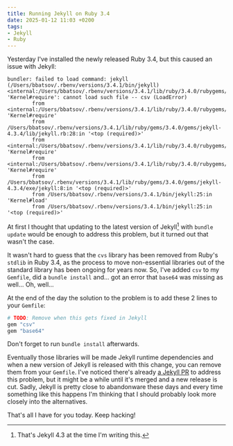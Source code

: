 ```yaml
---
title: Running Jekyll on Ruby 3.4
date: 2025-01-12 11:03 +0200
tags:
- Jekyll
- Ruby
---
```


Yesterday I've installed the newly released Ruby 3.4, but this caused an issue with Jekyll:

```
bundler: failed to load command: jekyll (/Users/bbatsov/.rbenv/versions/3.4.1/bin/jekyll)
<internal:/Users/bbatsov/.rbenv/versions/3.4.1/lib/ruby/3.4.0/rubygems/core_ext/kernel_require.rb>:37:in 'Kernel#require': cannot load such file -- csv (LoadError)
        from <internal:/Users/bbatsov/.rbenv/versions/3.4.1/lib/ruby/3.4.0/rubygems/core_ext/kernel_require.rb>:37:in 'Kernel#require'
        from /Users/bbatsov/.rbenv/versions/3.4.1/lib/ruby/gems/3.4.0/gems/jekyll-4.3.4/lib/jekyll.rb:28:in '<top (required)>'
        from <internal:/Users/bbatsov/.rbenv/versions/3.4.1/lib/ruby/3.4.0/rubygems/core_ext/kernel_require.rb>:37:in 'Kernel#require'
        from <internal:/Users/bbatsov/.rbenv/versions/3.4.1/lib/ruby/3.4.0/rubygems/core_ext/kernel_require.rb>:37:in 'Kernel#require'
        from /Users/bbatsov/.rbenv/versions/3.4.1/lib/ruby/gems/3.4.0/gems/jekyll-4.3.4/exe/jekyll:8:in '<top (required)>'
        from /Users/bbatsov/.rbenv/versions/3.4.1/bin/jekyll:25:in 'Kernel#load'
        from /Users/bbatsov/.rbenv/versions/3.4.1/bin/jekyll:25:in '<top (required)>'
```

At first I thought that updating to the latest version of Jekyll[^1] with
`bundle update` would be enough to address this problem, but it turned out that
wasn't the case.

It wasn't hard to guess that the `cvs` library has been removed from Ruby's `stdlib` in Ruby 3.4, as the process to
move non-essential libraries out of the standard library has been ongoing for years now. So, I've added `csv` to
my `Gemfile`, did a `bundle install` and... got an error that `base64` was missing as well... Oh, well...

At the end of the day the solution to the problem is to add these 2 lines to your `Gemfile`:

```ruby
# TODO: Remove when this gets fixed in Jekyll
gem "csv"
gem "base64"
```

Don't forget to run `bundle install` afterwards.

Eventually those libraries will be made Jekyll runtime dependencies and when a
new version of Jekyll is released with this change, you can remove them from your
`Gemfile`. I've noticed there's already [a Jekyll
PR](https://github.com/jekyll/jekyll/pull/9736) to address this problem, but it might be
a while until it's merged and a new release is cut. Sadly, Jekyll is pretty
close to abandonware these days and every time something like this happens I'm
thinking that I should probably look more closely into the alternatives.

That's all I have for you today. Keep hacking!

[^1]: That's Jekyll 4.3 at the time I'm writing this.
